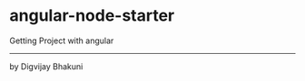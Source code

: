 # angular-node-starter
Getting Project with angular

-----------------------------
by Digvijay Bhakuni 

